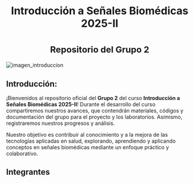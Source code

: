 <h1 align="center">Introducción a Señales Biomédicas 2025-II</h1>

<h1 align="center"><small>Repositorio del Grupo 2</small></h1>

![ imagen_introduccion]( https://www.embs.org/wp-content/uploads/2022/04/TBME-00904-2021-Website-Image.gif) 

## Introducción:
¡Bienvenidos al repositorio oficial del **Grupo 2** del curso **Introducción a Señales Biomédicas 2025-II**!
Durante el desarrollo del curso compartiremos nuestros avances, que contendrán materiales, códigos y documentación del grupo para el proyecto y los laboratorios. Asimismo, registraremos nuestros progresos y análisis.

Nuestro objetivo es contribuir al conocimiento y a la mejora de las tecnologías aplicadas en salud, explorando, aprendiendo y aplicando conceptos en señales biomédicas mediante un enfoque práctico y colaborativo.
## Integrantes

